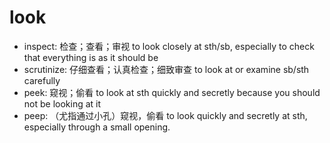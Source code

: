 # look

- inspect: 检查；查看；审视 to look closely at sth/sb, especially to check that everything is as it should be
- scrutinize: 仔细查看；认真检查；细致审查 to look at or examine sb/sth carefully
- peek: 窥视；偷看 to look at sth quickly and secretly because you should not be looking at it
- peep: （尤指通过小孔）窥视，偷看 to look quickly and secretly at sth, especially through a small opening.
